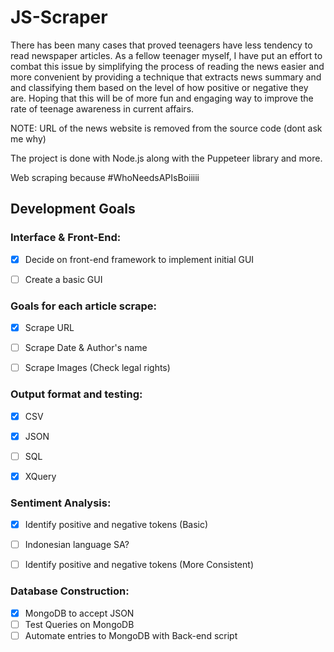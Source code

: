 # JS-Scraper

There has been many cases that proved teenagers have less tendency to read
newspaper articles. As a fellow teenager myself, I have put an effort to combat this issue
by simplifying the process of reading the news easier and more convenient by
providing a technique that extracts news summary and and classifying them
based on the level of how positive or negative they are. Hoping that this will
be of more fun and engaging way to improve the rate of teenage awareness in
current affairs.

NOTE: URL of the news website is removed from the source code (dont ask me why)

The project is done with Node.js along with the Puppeteer library and more.

Web scraping because #WhoNeedsAPIsBoiiiii


## Development Goals

### Interface & Front-End:
- [x] Decide on front-end framework to implement initial GUI
- [ ] Create a basic GUI


### Goals for each article scrape:
- [x] Scrape URL
- [ ] Scrape Date & Author's name
- [ ] Scrape Images (Check legal rights)


### Output format and testing:
- [x] CSV
- [x] JSON
- [ ] SQL
- [x] XQuery


### Sentiment Analysis:
- [x] Identify positive and negative tokens (Basic)
- [ ] Indonesian language SA?
- [ ] Identify positive and negative tokens (More Consistent)


### Database Construction:
- [x] MongoDB to accept JSON
- [ ] Test Queries on MongoDB
- [ ] Automate entries to MongoDB with Back-end script
